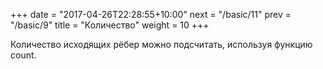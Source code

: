 +++
date =  "2017-04-26T22:28:55+10:00"
next = "/basic/11"
prev = "/basic/9"
title = "Количество"
weight = 10
+++

Количество исходящих рёбер можно подсчитать, используя функцию count.